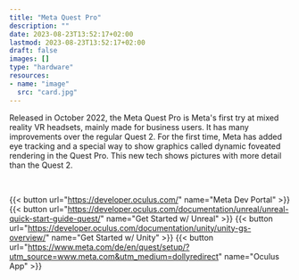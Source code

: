```yaml
---
title: "Meta Quest Pro"
description: ""
date: 2023-08-23T13:52:17+02:00
lastmod: 2023-08-23T13:52:17+02:00
draft: false
images: []
type: "hardware"
resources:
- name: "image"
  src: "card.jpg"
---
```

Released in October 2022, the Meta Quest Pro is Meta's first try at mixed reality VR headsets, mainly made for business users. It has many improvements over the regular Quest 2. For the first time, Meta has added eye tracking and a special way to show graphics called dynamic foveated rendering in the Quest Pro. This new tech shows pictures with more detail than the Quest 2.

<br>

{{< button url="https://developer.oculus.com/" name="Meta Dev Portal" >}}
{{< button url="https://developer.oculus.com/documentation/unreal/unreal-quick-start-guide-quest/" name="Get Started w/ Unreal" >}}
{{< button url="https://developer.oculus.com/documentation/unity/unity-gs-overview/" name="Get Started w/ Unity" >}}
{{< button url="https://www.meta.com/de/en/quest/setup/?utm_source=www.meta.com&utm_medium=dollyredirect" name="Oculus App" >}}
